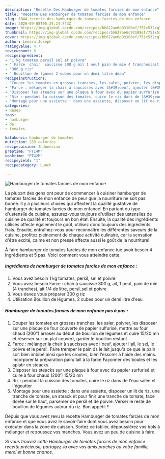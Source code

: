 ```yaml
---
description: "Recette Des Hamburger de tomates farcies de mon enfance"
title: "Recette Des Hamburger de tomates farcies de mon enfance"
slug: 1844-recette-des-hamburger-de-tomates-farcies-de-mon-enfance
date: 2020-09-08T05:39:24.743Z
image: https://img-global.cpcdn.com/recipes/bb622ae6d93108ef/751x532cq70/hamburger-de-tomates-farcies-de-mon-enfance-photo-principale-de-la-recette.jpg
thumbnail: https://img-global.cpcdn.com/recipes/bb622ae6d93108ef/751x532cq70/hamburger-de-tomates-farcies-de-mon-enfance-photo-principale-de-la-recette.jpg
cover: https://img-global.cpcdn.com/recipes/bb622ae6d93108ef/751x532cq70/hamburger-de-tomates-farcies-de-mon-enfance-photo-principale-de-la-recette.jpg
author: Lenora Joseph
ratingvalue: 4.7
reviewcount: 6
recipeingredient:
- "1 kg tomates persil sel et poivre"
- " Farce  chair  saucisse 300 g ail 1 oeuf pain de mie 4 trancheslait 14 de litre persilsel et poivre"
- "300 g riz"
- " Bouillon de lgumes 2 cubes pour un demi litre deau"
recipeinstructions:
- "Couper les tomates en grosses tranches, les saler, poivrer, les disposer sur une plaque de four couverte de papier sulfurisé, mettre au four chaud (200°) arroser au début de bouillon de légumes et cuire 15/20 mn et réserver sur un plat couvert, garder le bouillon restant"
- "Farce : mélanger la chair à saucisses avec l&#39;oeuf, ajouter l&#39;ail, le sel, le poivre et le persil. Faire tremper le pain ds le lait jusqu&#39;à ce que le pain soit bien imbibé ainsi que les croutes, bien l&#39;essorer à l&#39;aide des mains. Incorporer la préparation pain/ lait à la farce Façonner des boules et les aplatir en steacks."
- "Disposer les steacks sur une plaque à four avec du papier surfurisé et cuire à four chaud (200’) 15/20 mn"
- "Riz : pendant la cuisson des tomates, cuire le riz dans de l&#39;eau salée et l&#39;égoutter"
- "Montage pour une assiette : dans une assiette, disposer un lit de riz, une tranche de tomate, un steack et pour finir une tranche de tomate, face dorée sur le haut, parsemer de persil et de poivre. Verser le reste de bouillon de légumes autour du riz. Bon appétit !!"
categories:
- Resep
tags:
- hamburger
- de
- tomates

katakunci: hamburger de tomates 
nutrition: 288 calories
recipecuisine: Indonesian
preptime: "PT14M"
cooktime: "PT42M"
recipeyield: "1"
recipecategory: Lunch

---
```



![Hamburger de tomates farcies de mon enfance](https://img-global.cpcdn.com/recipes/bb622ae6d93108ef/751x532cq70/hamburger-de-tomates-farcies-de-mon-enfance-photo-principale-de-la-recette.jpg)

La plupart des gens ont peur de commencer à cuisiner hamburger de tomates farcies de mon enfance de peur que la nourriture ne soit pas bonne. Il y a plusieurs choses qui affectent la qualité gustative de hamburger de tomates farcies de mon enfance! En partant du type d'ustensile de cuisine, assurez-vous toujours d'utiliser des ustensiles de cuisine de qualité et toujours en bon état. Ensuite, la qualité des ingrédients utilisés affecte également le goût, utilisez donc toujours des ingrédients frais. Ensuite, entraînez-vous pour reconnaître les différentes saveurs de la cuisine, profitez pleinement de chaque activité culinaire, car la sensation d'être excité, calme et non pressé affecte aussi le goût de la nourriture!

<!--inarticleads1-->

À faire hamburger de tomates farcies de mon enfance tue avoir besoin 4 Ingrédients et 5 pas. Voici comment vous atteindre cette.

##### Ingrédients de hamburger de tomates farcies de mon enfance :

1. Vous avez besoin 1 kg tomates, persil, sel et poivre
1. Vous avez besoin  Farce : chair à saucisse 300 g, ail, 1 oeuf, pain de mie (4 tranches),lait 1/4 de litre, persil,sel et poivre
1. Vous devez vous préparer 300 g riz
1. Utilisation  Bouillon de légumes, 2 cubes pour un demi litre d&#39;eau




<!--inarticleads2-->

##### Hamburger de tomates farcies de mon enfance pas à pas :

1. Couper les tomates en grosses tranches, les saler, poivrer, les disposer sur une plaque de four couverte de papier sulfurisé, mettre au four chaud (200°) arroser au début de bouillon de légumes et cuire 15/20 mn et réserver sur un plat couvert, garder le bouillon restant
1. Farce : mélanger la chair à saucisses avec l&#39;oeuf, ajouter l&#39;ail, le sel, le poivre et le persil. Faire tremper le pain ds le lait jusqu&#39;à ce que le pain soit bien imbibé ainsi que les croutes, bien l&#39;essorer à l&#39;aide des mains. Incorporer la préparation pain/ lait à la farce Façonner des boules et les aplatir en steacks.
1. Disposer les steacks sur une plaque à four avec du papier surfurisé et cuire à four chaud (200’) 15/20 mn
1. Riz : pendant la cuisson des tomates, cuire le riz dans de l&#39;eau salée et l&#39;égoutter
1. Montage pour une assiette : dans une assiette, disposer un lit de riz, une tranche de tomate, un steack et pour finir une tranche de tomate, face dorée sur le haut, parsemer de persil et de poivre. Verser le reste de bouillon de légumes autour du riz. Bon appétit !!




<!--inarticleads1-->

<p>
Depuis que vous avez revu la recette Hamburger de tomates farcies de mon enfance et que vous avez le savoir-faire dont vous avez besoin pour exécuter dans la zone de cuisson. Sortez ce tablier, dépoussiérez vos bols à mélanger et retroussez vos manches. Vous avez un peu de cuisine à faire.
</p>

<p>
<i>Si vous trouvez cette Hamburger de tomates farcies de mon enfance recette précieuse, partagez-la avec vos amis proches ou votre famille, merci et bonne chance.</i>
</p>

